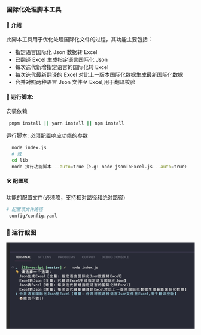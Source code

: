 <!--
 * @Date: 2022-05-31 14:24:35
 * @LastEditors: 93eryi@gmail.com
 * @LastEditTime: 2023-03-22 21:23:18
 * @Description: 
-->
### 国际化处理脚本工具

#### 🌈 介绍

此脚本工具用于优化处理国际化文件的过程，其功能主要包括：

- 指定语言国际化 Json 数据转 Excel
- 已翻译 Excel 生成指定语言国际化 Json
- 每次迭代新增指定语言的国际化转 Excel
- 每次迭代最新翻译的 Excel 对比上一版本国际化数据生成最新国际化数据
- 合并对照两种语言 Json 文件至 Excel,用于翻译校验

#### 🚧 运行脚本:

安装依赖

```bash
 pnpm install || yarn install || npm install
```

运行脚本: 必须配置响应功能的参数

```bash
  node index.js
  # 或
  cd lib
  node 执行功能脚本 --auto=true（e.g: node jsonToExcel.js --auto=true）
```

#### 🛠️ 配置项

功能的配置文件(必须项，支持相对路径和绝对路径)

```bash
# 配置项文件路径
 config/config.yaml
```

### 🎉 运行截图

![运行截图](/docs/1679490904046.jpg)